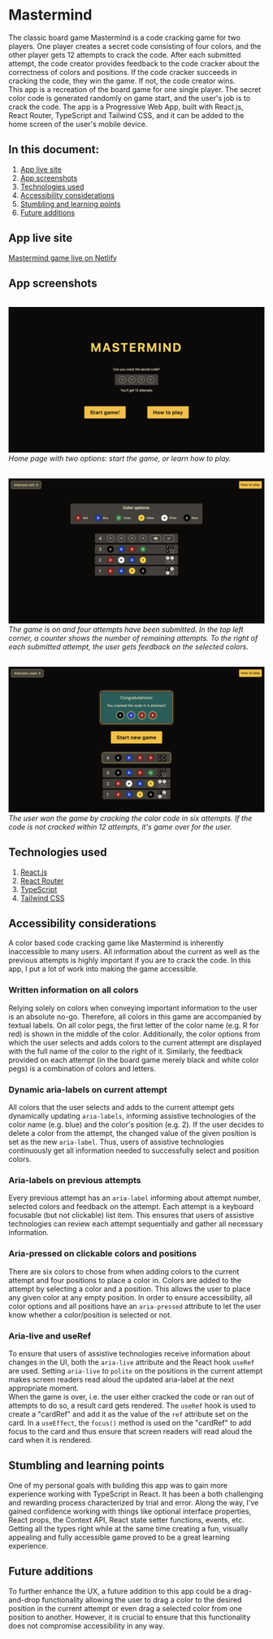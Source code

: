 # Mastermind
The classic board game Mastermind is a code cracking game for two players. One player creates a secret code consisting of four colors, and the other player gets 12 attempts to crack the code. After each submitted attempt, the code creator provides feedback to the code cracker about the correctness of colors and positions. If the code cracker succeeds in cracking the code, they win the game. If not, the code creator wins.  
This app is a recreation of the board game for one single player. The secret color code is generated randomly on game start, and the user's job is to crack the code. The app is a Progressive Web App, built with React.js, React Router, TypeScript and Tailwind CSS, and it can be added to the home screen of the user's mobile device.

## In this document:
1. [App live site](#app-live-site)
2. [App screenshots](#screenshots)
3. [Technologies used](#technologies-used)
4. [Accessibility considerations](#accessibility-considerations)
5. [Stumbling and learning points](#stumbling-and-learning-points)
6. [Future additions](#future-additions)

## App live site
[Mastermind game live on Netlify](https://mastermind-v2-ajo-b.netlify.app/)

## App screenshots
![]() <img src="/src/assets/mastermind-start.png" alt="Mastermind home page.">  
*Home page with two options: start the game, or learn how to play.*

![]() <img src="/src/assets/mastermind-game-on.png" alt="Mastermind game on. Four attempts have been submitted.">  
*The game is on and four attempts have been submitted. In the top left corner, a counter shows the number of remaining attempts. To the right of each submitted attempt, the user gets feedback on the selected colors.*

![]() <img src="/src/assets/mastermind-game-won.png" alt="Mastermind game won. The user is congratulated for cracking the code in six attempts.">  
*The user won the game by cracking the color code in six attempts. If the code is not cracked within 12 attempts, it's game over for the user.*

## Technologies used
1. [React.js](https://react.dev/)
2. [React Router](https://reactrouter.com/)
3. [TypeScript](https://www.typescriptlang.org/)
4. [Tailwind CSS](https://v2.tailwindcss.com/)

## Accessibility considerations
A color based code cracking game like Mastermind is inherently inaccessible to many users. All information about the current as well as the previous attempts is highly important if you are to crack the code. In this app, I put a lot of work into making the game accessible.

### Written information on all colors
Relying solely on colors when conveying important information to the user is an absolute no-go. Therefore, all colors in this game are accompanied by textual labels. On all color pegs, the first letter of the color name (e.g. R for red) is shown in the middle of the color. Additionally, the color options from which the user selects and adds colors to the current attempt are displayed with the full name of the color to the right of it. Similarly, the feedback provided on each attempt (in the board game merely black and white color pegs) is a combination of colors and letters.

### Dynamic aria-labels on current attempt
All colors that the user selects and adds to the current attempt gets dynamically updating `aria-labels`, informing assistive technologies of the color name (e.g. blue) and the color's position (e.g. 2). If the user decides to delete a color from the attempt, the changed value of the given position is set as the new `aria-label`. Thus, users of assistive technologies continuously get all information needed to successfully select and position colors.

### Aria-labels on previous attempts
Every previous attempt has an `aria-label` informing about attempt number, selected colors and feedback on the attempt. Each attempt is a keyboard focusable (but not clickable) list item. This ensures that users of assistive technologies can review each attempt sequentially and gather all necessary information.

### Aria-pressed on clickable colors and positions
There are six colors to chose from when adding colors to the current attempt and four positions to place a color in. Colors are added to the attempt by selecting a color and a position. This allows the user to place any given color at any empty position. In order to ensure accessibility, all color options and all positions have an `aria-pressed` attribute to let the user know whether a color/position is selected or not.

### Aria-live and useRef
To ensure that users of assistive technologies receive information about changes in the UI, both the `aria-live` attribute and the React hook `useRef` are used. Setting `aria-live` to `polite` on the positions in the current attempt makes screen readers read aloud the updated aria-label at the next appropriate moment.  
When the game is over, i.e. the user either cracked the code or ran out of attempts to do so, a result card gets rendered. The `useRef` hook is used to create a "cardRef" and add it as the value of the `ref` attribute set on the card. In a `useEffect`, the `focus()` method is used on the "cardRef" to add focus to the card and thus ensure that screen readers will read aloud the card when it is rendered.

## Stumbling and learning points
One of my personal goals with building this app was to gain more experience working with TypeScript in React. It has been a both challenging and rewarding process characterized by trial and error. Along the way, I've gained confidence working with things like optional interface properties, React props, the Context API, React state setter functions, events, etc. Getting all the types right while at the same time creating a fun, visually appealing and fully accessible game proved to be a great learning experience.

## Future additions
To further enhance the UX, a future addition to this app could be a drag-and-drop functionality allowing the user to drag a color to the desired position in the current attempt or even drag a selected color from one position to another. However, it is crucial to ensure that this functionality does not compromise accessibility in any way.